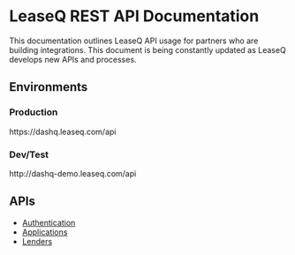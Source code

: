 # LeaseQ REST API Documentation

This documentation outlines LeaseQ API usage for partners who are building integrations. This document is being constantly updated as LeaseQ develops new APIs and processes.

## Environments

### Production
ht&#8203;tps://dashq.leaseq.com/api

### Dev/Test
ht&#8203;tp://dashq-demo.leaseq.com/api

## APIs

* [Authentication](login/README.md)
* [Applications](applications/README.md)
* [Lenders](lenders/README.md)

